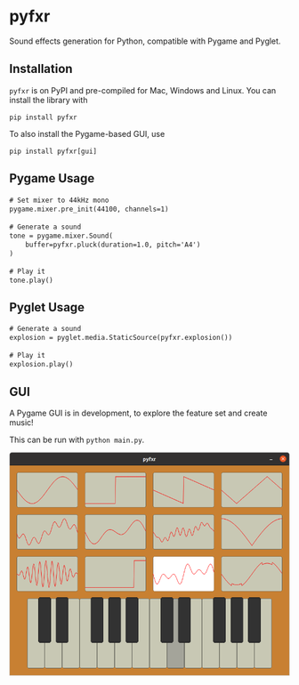 # pyfxr

Sound effects generation for Python, compatible with Pygame and Pyglet.


## Installation

`pyfxr` is on PyPI and pre-compiled for Mac, Windows and Linux. You can install
the library with

```
pip install pyfxr
```

To also install the Pygame-based GUI, use

```
pip install pyfxr[gui]
```

## Pygame Usage

```
# Set mixer to 44kHz mono
pygame.mixer.pre_init(44100, channels=1)

# Generate a sound
tone = pygame.mixer.Sound(
    buffer=pyfxr.pluck(duration=1.0, pitch='A4')
)

# Play it
tone.play()
```

## Pyglet Usage

```
# Generate a sound
explosion = pyglet.media.StaticSource(pyfxr.explosion())

# Play it
explosion.play()
```

## GUI

A Pygame GUI is in development, to explore the feature set and create music!

This can be run with `python main.py`.

![Screenshot](docs/_static/keyboard.png)
